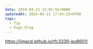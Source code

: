 ```yaml
---
date: 2024-04-21 15:02:55+0000
updatedAt: 2024-04-21 17:54:25+0700
tags:
  - Tip
  - hugo_blog
---
```

https://ijmacd.github.io/rfc3339-iso8601/